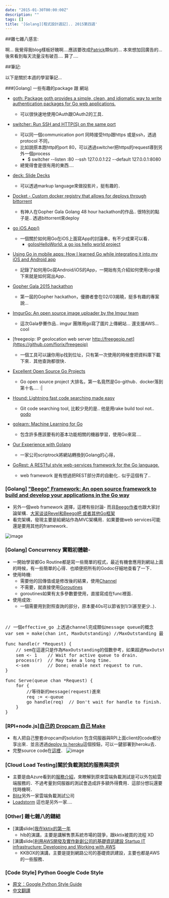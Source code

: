 ```yaml
---
date: "2015-01-30T00:00:00Z"
description: ""
tags: []
title: '[Golang][程式設計週記].. 2015第四週'
---
```


##雜七雜八感言:

啊... 我覺得我blog樣板好醜啊....應該要改成[Patrick](http://blog.simplypatrick.com/)類似的...  本來想加回廣告的...  後來看到每天流量沒有破百.... 算了....


##筆記:

以下是關於本週的學習筆記...

###[Golang] 一些有趣的package 跟 網站
- [goth: Package goth provides a simple, clean, and idiomatic way to write authentication packages for Go web applications.](https://github.com/markbates/goth)
    - 可以很快速地使用OAuth跟OAuth2的工具．
- [switcher: Run SSH and HTTP(S) on the same port](https://github.com/jamescun/switcher)
    - 可以同一個communication port 同時接受http跟https 或是ssh，透過protocol 不同，        
    - 比如說原本跑http的port 80，可以透過switcher把https的request導到另外一個process
        - $ switcher --listen :80 --ssh 127.0.0.1:22 --default 127.0.0.1:8080       
    - 總覺得會是很有用的東西....
- [deck: Slide Decks](https://github.com/ajstarks/deck)
    - 可以透過markup language來做投影片，挺有趣的．        
- [Docket - Custom docker registry that allows for deploys through bittorrent](https://github.com/netvarun/docket)
    - 有神人在Gopher Gala Golang 48 hour hackathon的作品.. 很特別的點子是.. 透過bittorrent來deploy
- [go iOS.App()](https://groups.google.com/forum/#!topic/golang-nuts/mmB2q8RqB-Y)        
    - 一個關於如何用Go在iOS上面寫App的討論串，有不少成果可以看．
        - [goIosHelloWorld: a go ios hello world project](https://github.com/bronze1man/goIosHelloWorld)

- [Using Go in mobile apps: How I learned Go while integrating it into my iOS and Android app](https://medium.com/using-go-in-mobile-apps/)
    - 記錄了如何用Go寫Android/iOS的App，一開始有先介紹如何使用cgo接下來就是如何寫出App．

- [Gopher Gala 2015 hackathon](http://gopher-gala.challengepost.com/)
    - 第一屆的Gopher hackathon，優勝者會在02/03揭曉，挺多有趣的專案說...
- [ImgurGo: An open source image uploader by the Imgur team](https://github.com/gophergala/ImgurGo)
    - 這次Gala參賽作品.. imgur 團隊用go寫了圖片上傳網站... 還支援AWS... cool
- [freegeoip: IP geolocation web server 
http://freegeoip.net](https://github.com/fiorix/freegeoip)
    - 一個工具可以讓你用ip找到位址，只有第一次使用的時候會把資料庫下載下來．其他查詢都很快．
- [Excellent Open Source Go Projects](http://herman.asia/open-source-go-projects-to-learn-from)
    - Go open source project 大排名，第一名竟然是Go-github．docker落到第十名.... :|
- [Hound: Lightning fast code searching made easy](https://github.com/etsy/hound)
    - Git code searching tool, 比較少見的是.. 他是用rake build tool not.. [godo](https://github.com/go-godo/godo) 
    
- [golearn: Machine Learning for Go](https://github.com/sjwhitworth/golearn)        
    - 包含許多應該要有的基本功能相關的機器學習，使用Go來寫....
- [Our Experience with Golang](http://www.scriptrock.com/blog/our-experience-with-golang)
    - 一家公司scriptrock將網站轉換到Golang的心得，
- [GoRest: A RESTful style web-services framework for the Go language. ](https://code.google.com/p/gorest/)                   
    - web framework 是有想過把REST部分弄的自動化..    似乎這個有了.. 

### [Golang] ["Beego" Framework: An open source framework to build and develop your applications in the Go way](http://beego.me/)
- 另外一個web framework 選擇，這裡有些討論- 而且[Beego作者](https://github.com/astaxie)也跟大家討論架構．[大家谈谈Revel和Beego吧 或者其他Go框架](http://www.v2ex.com/t/89374)  
- 看完架構，發現主要是給網站作為MVC架構用．如果要做web services可能還是要用其他的framework．
        
![image](http://beego.me/docs/images/flow.png)        

        
### [Golang] Concurrency 實戰初體驗- 
- 一開始學習都Go Routine都是寫一些簡單的程式，最近有機會應用到網站上面的時候，有一些簡單的心得．也順便把所有的Godoc仔細地查看了一下．
- 使用時機:
    - 需要他的回傳值或是修改後的結果，使用[Channel](https://golang.org/doc/effective_go.html#channels)
    - 不需要，就直接使用[Goroutines](https://golang.org/doc/effective_go.html#goroutines)
    - goroutines如果有太多參數要使用，直接寫成在func裡面．    
- 使用成效:
    - 一個需要用到對照查詢的部分，原本要40s可以節省到1/3(甚至更少..)．

<pre class="prettyprint">  

// 一個effective_go 上透過channel完成類似message queue的概念
var sem = make(chan int, MaxOutstanding) //MaxOutstanding 最多可執行的thread數

func handle(r *Request) {
    // sem在這邊只是作為MaxOutstanding的個數參考，如果超過MaxOutstanding就無法指定新的數值
    sem <- 1    // Wait for active queue to drain.
    process(r)  // May take a long time.
    <-sem       // Done; enable next request to run.
}

func Serve(queue chan *Request) {
    for {
        //等待新的message(request)進來
        req := <-queue
        go handle(req)  // Don't wait for handle to finish.
    }
}
</pre>

### [RPI+node.js][自己的 Dropcam 自己 Make](http://blog.craftbeer.tw/make-your-own-dropcam-with-raspberry-pi-and-node-js/)
- 有人把自己整套dropcam的solution 包含伺服器與RPI上面client的code都分享出來．並且透過[deploy to heroku](https://devcenter.heroku.com/articles/git)這個按鈕，可以一鍵部署到heroku去．
- 完整source code在[這裡](https://github.com/wuct/raspicam-live)．
![image](https://camo.githubusercontent.com/fd38ef580638e19c367841652bda43cdcd2f7e09/687474703a2f2f626c6f672e6372616674626565722e74772f636f6e74656e742f696d616765732f323031352f30312f726173706963616d2d7374727563747572652d3030312d342e6a7067)


### [Cloud Load Testing]關於負載測試的服務與提供
- 主要是由Azure看到的[服務介紹](http://blogs.msdn.com/b/msdntaiwan/archive/2015/01/28/booking-system-on-azure.aspx)，來瞭解到原來雲端負載測試是可以外包給雲端服務的．不過考量到伺服器的測試會造成許多額外得費用．這部分想玩還要找時機啊．
- [Blitz](https://www.blitz.io/)另外一家雲端負載測試公司
- [Loadstorm](http://loadstorm.com/) 這也是另外一家....  

### [Other] 雜七雜八的鏈結
- [演講slide][我在kktix的第一年](https://speakerdeck.com/hlb/kktix-de-di-nian)
    - hlb的演講，主要是講解售票系統市場的競爭，跟kktix被買的流程 XD
- [演講slide][利用AWS開發及實作新創公司的基礎資訊建設 Startup IT infrastructure: Developing and Working with AWS](https://speakerdeck.com/gslin/startup-it-infrastructure-developing-and-working-with-aws)
    - KKBOX的演講，主要是提到網路公司的基礎資訊建設，主要也都是AWS的一些服務．

### [Code Style] Python Google Code Style
- [原文：Google Python Style Guide](http://google-styleguide.googlecode.com/svn/trunk/pyguide.html)
- [中文翻譯](https://www.ptt.cc/bbs/Translate-CS/M.1372612455.A.463.html)
